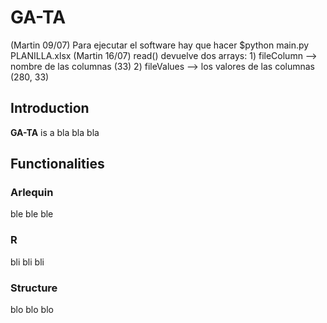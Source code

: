 # GA-TA

(Martin 09/07) Para ejecutar el software hay que hacer $python main.py PLANILLA.xlsx
(Martin 16/07) read() devuelve dos arrays: 
						1) fileColumn --> nombre de las columnas (33)
						2) fileValues --> los valores de las columnas (280, 33)
## Introduction
**GA-TA** is a bla bla bla
## Functionalities

### Arlequin
ble ble ble
### R
bli bli bli
### Structure
blo blo blo
